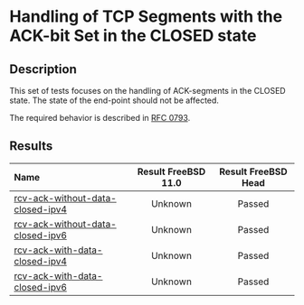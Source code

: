 # Handling of TCP Segments with the ACK-bit Set in the CLOSED state

## Description
This set of tests focuses on the handling of ACK-segments in the CLOSED state.
The state of the end-point should not be affected.

The required behavior is described in [RFC 0793](https://tools.ietf.org/html/rfc793#section-3.9).

## Results

| Name                                                                                                                                                                               | Result FreeBSD 11.0 | Result FreeBSD Head |
|:-----------------------------------------------------------------------------------------------------------------------------------------------------------------------------------|:-------------------:|:-------------------:|
|[rcv-ack-without-data-closed-ipv4](rcv-ack-without-data-closed-ipv4.pkt "Ensure that the reception of a ACK-segment in the CLOSED state does trigger the sending of a RST-segment") | Unknown             | Passed              |
|[rcv-ack-without-data-closed-ipv6](rcv-ack-without-data-closed-ipv6.pkt "Ensure that the reception of a ACK-segment in the CLOSED state does trigger the sending of a RST-segment") | Unknown             | Passed              |
|[rcv-ack-with-data-closed-ipv4](rcv-ack-with-data-closed-ipv4.pkt "Ensure that the reception of a ACK-segment in the CLOSED state does trigger the sending of a RST-segment")       | Unknown             | Passed              |
|[rcv-ack-with-data-closed-ipv6](rcv-ack-with-data-closed-ipv6.pkt "Ensure that the reception of a ACK-segment in the CLOSED state does trigger the sending of a RST-segment")       | Unknown             | Passed              |
